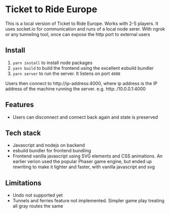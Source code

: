 # Ticket to Ride Europe
This is a local version of Ticket to Ride Europe. Works with 2-5 players. It uses socket.io for communication and runs of a local node serer. With ngrok or any tunneling tool, once can expose the http port to external users

## Install 
1. `yarn install` to install node packages
2. `yarn build` to build the frontend using the excellent esbuild bundler
3. `yarn server` to run the server. It listens on port `4000`

Users then connect to http://ip-address:4000, where ip address is the IP address of the machine running the server. e.g. http: /10.0.0.1:4000

## Features
* Users can disconnect and connect back again and state is preserved

## Tech stack
* Javascript and nodejs on backend
* esbuild bundler for frontend bundling
* Frontend vanilla javascript using SVG elements and CSS animations. An earlier verion used the popular Phaser game engine, but ended up rewriting to make it lighter and faster, with vanilla javascript and svg

## Limitations
* Undo not supported yet
* Tunnels and ferries feature not implemented. Simpler game play treating all gray routes the same

